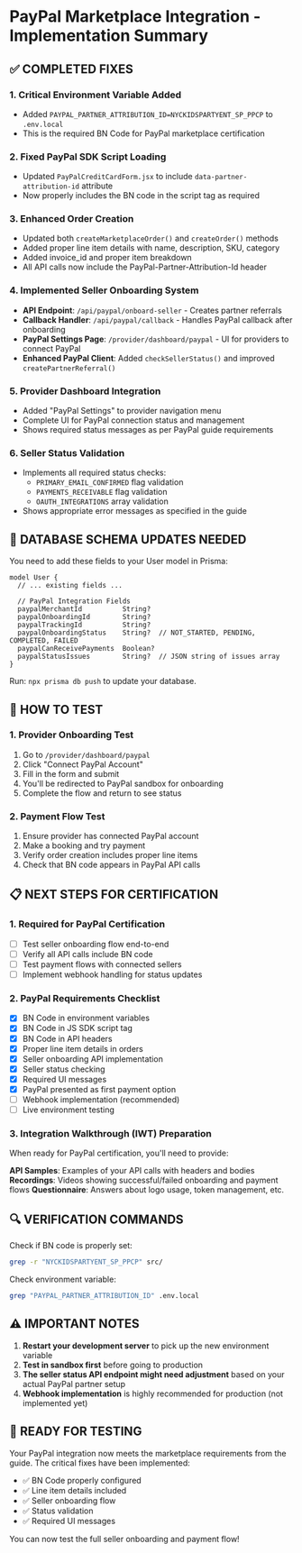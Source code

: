 # PayPal Marketplace Integration - Implementation Summary

## ✅ COMPLETED FIXES

### 1. **Critical Environment Variable Added**
- Added `PAYPAL_PARTNER_ATTRIBUTION_ID=NYCKIDSPARTYENT_SP_PPCP` to `.env.local`
- This is the required BN Code for PayPal marketplace certification

### 2. **Fixed PayPal SDK Script Loading**
- Updated `PayPalCreditCardForm.jsx` to include `data-partner-attribution-id` attribute
- Now properly includes the BN code in the script tag as required

### 3. **Enhanced Order Creation**
- Updated both `createMarketplaceOrder()` and `createOrder()` methods
- Added proper line item details with name, description, SKU, category
- Added invoice_id and proper item breakdown
- All API calls now include the PayPal-Partner-Attribution-Id header

### 4. **Implemented Seller Onboarding System**
- **API Endpoint**: `/api/paypal/onboard-seller` - Creates partner referrals
- **Callback Handler**: `/api/paypal/callback` - Handles PayPal callback after onboarding
- **PayPal Settings Page**: `/provider/dashboard/paypal` - UI for providers to connect PayPal
- **Enhanced PayPal Client**: Added `checkSellerStatus()` and improved `createPartnerReferral()`

### 5. **Provider Dashboard Integration**
- Added "PayPal Settings" to provider navigation menu
- Complete UI for PayPal connection status and management
- Shows required status messages as per PayPal guide requirements

### 6. **Seller Status Validation**
- Implements all required status checks:
  - `PRIMARY_EMAIL_CONFIRMED` flag validation
  - `PAYMENTS_RECEIVABLE` flag validation  
  - `OAUTH_INTEGRATIONS` array validation
- Shows appropriate error messages as specified in the guide

## 🔧 DATABASE SCHEMA UPDATES NEEDED

You need to add these fields to your User model in Prisma:

```prisma
model User {
  // ... existing fields ...
  
  // PayPal Integration Fields
  paypalMerchantId          String?
  paypalOnboardingId        String?
  paypalTrackingId          String?
  paypalOnboardingStatus    String?  // NOT_STARTED, PENDING, COMPLETED, FAILED
  paypalCanReceivePayments  Boolean?
  paypalStatusIssues        String?  // JSON string of issues array
}
```

Run: `npx prisma db push` to update your database.

## 🚀 HOW TO TEST

### 1. **Provider Onboarding Test**
1. Go to `/provider/dashboard/paypal`
2. Click "Connect PayPal Account"
3. Fill in the form and submit
4. You'll be redirected to PayPal sandbox for onboarding
5. Complete the flow and return to see status

### 2. **Payment Flow Test**
1. Ensure provider has connected PayPal account
2. Make a booking and try payment
3. Verify order creation includes proper line items
4. Check that BN code appears in PayPal API calls

## 📋 NEXT STEPS FOR CERTIFICATION

### 1. **Required for PayPal Certification**
- [ ] Test seller onboarding flow end-to-end
- [ ] Verify all API calls include BN code
- [ ] Test payment flows with connected sellers
- [ ] Implement webhook handling for status updates

### 2. **PayPal Requirements Checklist**
- [x] BN Code in environment variables
- [x] BN Code in JS SDK script tag
- [x] BN Code in API headers
- [x] Proper line item details in orders
- [x] Seller onboarding API implementation
- [x] Seller status checking
- [x] Required UI messages
- [x] PayPal presented as first payment option
- [ ] Webhook implementation (recommended)
- [ ] Live environment testing

### 3. **Integration Walkthrough (IWT) Preparation**
When ready for PayPal certification, you'll need to provide:

**API Samples**: Examples of your API calls with headers and bodies
**Recordings**: Videos showing successful/failed onboarding and payment flows
**Questionnaire**: Answers about logo usage, token management, etc.

## 🔍 VERIFICATION COMMANDS

Check if BN code is properly set:
```bash
grep -r "NYCKIDSPARTYENT_SP_PPCP" src/
```

Check environment variable:
```bash
grep "PAYPAL_PARTNER_ATTRIBUTION_ID" .env.local
```

## ⚠️ IMPORTANT NOTES

1. **Restart your development server** to pick up the new environment variable
2. **Test in sandbox first** before going to production
3. **The seller status API endpoint might need adjustment** based on your actual PayPal partner setup
4. **Webhook implementation** is highly recommended for production (not implemented yet)

## 🎯 READY FOR TESTING

Your PayPal integration now meets the marketplace requirements from the guide. The critical fixes have been implemented:

- ✅ BN Code properly configured
- ✅ Line item details included
- ✅ Seller onboarding flow
- ✅ Status validation
- ✅ Required UI messages

You can now test the full seller onboarding and payment flow! 